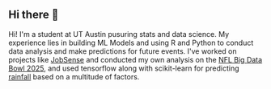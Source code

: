 ## Hi there 👋

Hi! I'm a student at UT Austin pusuring stats and data science. My experience lies in building ML Models and using R and Python to conduct data analysis and make predictions for future events. I've worked on projects like [JobSense](https://github.com/texasluminescence/job-trend-analyzer/) and conducted my own analysis on the [NFL Big Data Bowl 2025](https://github.com/ygnewyork/NFLDataBowl2025), and used tensorflow along with scikit-learn for predicting [rainfall](https://github.com/ygnewyork/binary_rainfall_model) based on a multitude of factors.
<!--
**ygnewyork/ygnewyork** is a ✨ _special_ ✨ repository because its `README.md` (this file) appears on your GitHub profile.

Here are some ideas to get you started:

- 🔭 I’m currently working on ...
- 🌱 I’m currently learning ...
- 👯 I’m looking to collaborate on ...
- 🤔 I’m looking for help with ...
- 💬 Ask me about ...
- 📫 How to reach me: ...
- 😄 Pronouns: ...
- ⚡ Fun fact: ...
-->
